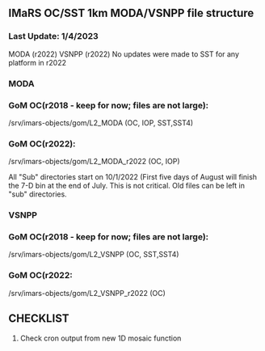 ## IMaRS OC/SST 1km MODA/VSNPP file structure
### Last Update: 1/4/2023

MODA (r2022)
VSNPP (r2022)
No updates were made to SST for any platform in r2022

### MODA
### GoM OC(r2018 - keep for now; files are not large):
/srv/imars-objects/gom/L2_MODA (OC, IOP, SST,SST4)

### GoM OC(r2022):
/srv/imars-objects/gom/L2_MODA_r2022 (OC, IOP)

All "Sub" directories start on 10/1/2022 (First five days of August will finish the 7-D bin at the end of July. This is not critical. Old files can be left in "sub" directories.


### VSNPP 
### GoM OC(r2018 - keep for now; files are not large):
/srv/imars-objects/gom/L2_VSNPP (OC, SST,SST4)

### GoM OC(r2022:
/srv/imars-objects/gom/L2_VSNPP_r2022 (OC)

## CHECKLIST
1. Check cron output from new 1D mosaic function
